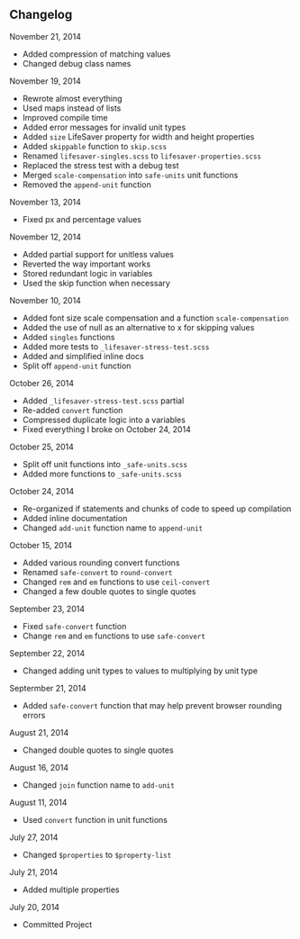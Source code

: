 ## Changelog

November 21, 2014
+ Added compression of matching values
+ Changed debug class names

November 19, 2014
+ Rewrote almost everything
+ Used maps instead of lists
+ Improved compile time
+ Added error messages for invalid unit types
+ Added `size` LifeSaver property for width and height properties
+ Added `skippable` function to `skip.scss`
+ Renamed `lifesaver-singles.scss` to `lifesaver-properties.scss`
+ Replaced the stress test with a debug test
+ Merged `scale-compensation` into `safe-units` unit functions
+ Removed the `append-unit` function

November 13, 2014
+ Fixed px and percentage values

November 12, 2014
+ Added partial support for unitless values
+ Reverted the way important works
+ Stored redundant logic in variables
+ Used the skip function when necessary

November 10, 2014
+ Added font size scale compensation and a function `scale-compensation`
+ Added the use of null as an alternative to x for skipping values
+ Added `singles` functions
+ Added more tests to `_lifesaver-stress-test.scss`
+ Added and simplified inline docs
+ Split off `append-unit` function

October 26, 2014
+ Added `_lifesaver-stress-test.scss` partial
+ Re-added `convert` function
+ Compressed duplicate logic into a variables
+ Fixed everything I broke on October 24, 2014

October 25, 2014
+ Split off unit functions into `_safe-units.scss`
+ Added more functions to `_safe-units.scss`

October 24, 2014
+ Re-organized if statements and chunks of code to speed up compilation
+ Added inline documentation
+ Changed `add-unit` function name to `append-unit`

October 15, 2014
+ Added various rounding convert functions
+ Renamed `safe-convert` to `round-convert`
+ Changed `rem` and `em` functions to use `ceil-convert`
+ Changed a few double quotes to single quotes

September 23, 2014
+ Fixed `safe-convert` function
+ Change `rem` and `em` functions to use `safe-convert`

September 22, 2014
+ Changed adding unit types to values to multiplying by unit type

Septermber 21, 2014
+ Added `safe-convert` function that may help prevent browser rounding errors

August 21, 2014
+ Changed double quotes to single quotes

August 16, 2014
+ Changed `join` function name to `add-unit`

August 11, 2014
+ Used `convert` function in unit functions

July 27, 2014
+ Changed `$properties` to `$property-list`

July 21, 2014
+ Added multiple properties

July 20, 2014
+ Committed Project
